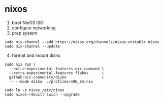 # nixos

1. boot NixOS ISO
2. configure networking
3. prep system
```
sudo nix-channel --add https://nixos.org/channels/nixos-unstable nixos
sudo nix-channel --update
```

4. format and mount disks
```
sudo nix run \
  --extra-experimental-features nix-command \
  --extra-experimental-features flakes      \
  github:nix-community/disko                \
  -- --mode disko  ./profiles/x86_64.nix
```

```
sudo ln -s nixos /etc/nixos
sudo nixos-rebuilt swich --upgrade
```
